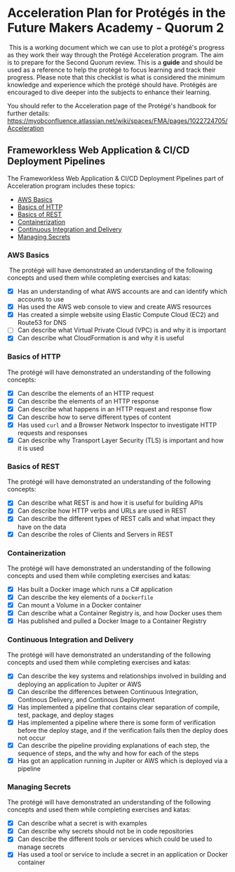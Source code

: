 # Acceleration Plan for Protégés in the Future Makers Academy - Quorum 2
​
This is a working document which we can use to plot a protégé's progress as they work their way through the Protégé Acceleration program. The aim is to prepare for the Second Quorum review. This is a **guide** and should be used as a reference to help the protégé to focus learning and track their progress. Please note that this checklist is what is considered the minimum knowledge and experience which the protégé should have. Protégés are encouraged to dive deeper into the subjects to enhance their learning.

You should refer to the Acceleration page of the Protégé's handbook for further details: https://myobconfluence.atlassian.net/wiki/spaces/FMA/pages/1022724705/Acceleration
​
## Frameworkless Web Application & CI/CD Deployment Pipelines

The Frameworkless Web Application & CI/CD Deployment Pipelines part of Acceleration program includes these topics:

* [AWS Basics](../things-we-value/technical/operations/aws-basics.md)
* [Basics of HTTP](../things-we-value/technical/web/HTTP.md)
* [Basics of REST](../things-we-value/technical/web/REST.md)
* [Containerization](../things-we-value/technical/operations/containerization.md)
* [Continuous Integration and Delivery](../things-we-value/technical/continuous-integration-and-delivery)
* [Managing Secrets](../things-we-value/technical/security/managing-secrets.md)

### AWS Basics
​
The protégé will have demonstrated an understanding of the following concepts and used them while completing exercises and katas:
​
- [x] Has an understanding of what AWS accounts are and can identify which accounts to use
- [x] Has used the AWS web console to view and create AWS resources
- [x] Has created a simple website using Elastic Compute Cloud (EC2) and Route53 for DNS
- [ ] Can describe what Virtual Private Cloud (VPC) is and why it is important
- [x] Can describe what CloudFormation is and why it is useful

### Basics of HTTP

The protégé will have demonstrated an understanding of the following concepts:

- [x] Can describe the elements of an HTTP request
- [x] Can describe the elements of an HTTP response
- [x] Can describe what happens in an HTTP request and response flow
- [x] Can describe how to serve different types of content
- [x] Has used `curl` and a Browser Network Inspector to investigate HTTP requests and responses
- [x] Can describe why Transport Layer Security (TLS) is important and how it is used

### Basics of REST

The protégé will have demonstrated an understanding of the following concepts:

- [x] Can describe what REST is and how it is useful for building APIs
- [x] Can describe how HTTP verbs and URLs are used in REST
- [x] Can describe the different types of REST calls and what impact they have on the data
- [x] Can describe the roles of Clients and Servers in REST

### Containerization

The protégé will have demonstrated an understanding of the following concepts and used them while completing exercises and katas:

- [x] Has built a Docker image which runs a C# application
- [x] Can describe the key elements of a `Dockerfile`
- [x] Can mount a Volume in a Docker container
- [x] Can describe what a Container Registry is, and how Docker uses them
- [x] Has published and pulled a Docker Image to a Container Registry

### Continuous Integration and Delivery

The protégé will have demonstrated an understanding of the following concepts and used them while completing exercises and katas:

- [x] Can describe the key systems and relationships involved in building and deploying an application to Jupiter or AWS
- [x] Can describe the differences between Continuous Integration, Continous Delivery, and Continous Deployment
- [x] Has implemented a pipeline that contains clear separation of compile, test, package, and deploy stages
- [x] Has implemented a pipeline where there is some form of verification before the deploy stage, and if the verification fails then the deploy does not occur
- [x] Can describe the pipeline providing explanations of each step, the sequence of steps, and the why and how for each of the steps
- [x] Has got an application running in Jupiter or AWS which is deployed via a pipeline

### Managing Secrets

The protégé will have demonstrated an understanding of the following concepts and used them while completing exercises and katas:

- [x] Can describe what a secret is with examples
- [x] Can describe why secrets should not be in code repositories
- [x] Can describe the different tools or services which could be used to manage secrets
- [x] Has used a tool or service to include a secret in an application or Docker container

